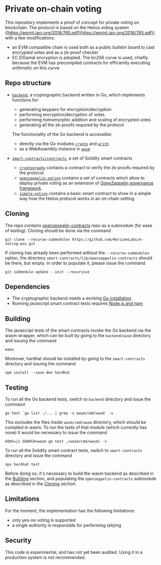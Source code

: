 # Private on-chain voting
This repository implements a proof of concept for private voting on blockchain.
The protocol is based on the Helios voting system ([https://eprint.iacr.org/2016/765.pdf](https://eprint.iacr.org/2016/765.pdf)) with a few modifications:
- an EVM compatible chain is used both as a public bulletin board to cast encrypted votes and as a zk-proof checker
- EC ElGamal encryption is adopted. The bn256 curve is used, chiefly because the EVM has precompiled contracts for efficiently executing arithmetic on this curve

## Repo structure
- [`backend`](./backend/), a cryptographic backend written in Go, which implements functions for:
    * generating keypairs for encryption/decryption
    * performing encryption/decryption of votes
    * performing homomorphic addition and scaling of encrypted votes
    * generating all the zk-proofs required by the protocol

  The functionality of the Go backend is accessible:
    * directly via the Go modules [`crypto`](./backend/crypto/) and [`arith`](./backend/arith/)
    * as a WebAssembly instance in [`wasm`](./backend/wasm/)
- [`smart-contracts/contracts`](./smart-contracts/), a set of Solidity smart contracts
    * [`cryptography`](./smart-contracts/contracts/cryptography/) contains a contract to verify the zk-proofs required by the protocol.
    * [`openzeppelin-voting`](./smart-contracts/contracts/openzeppelin-voting/) contains a set of contracts which allow to deploy private voting as an extension of [OpenZeppelin governance framework](https://docs.openzeppelin.com/contracts/4.x/api/governance).
    * [`simple-voting`](./smart-contracts/contracts/simple-voting/) contains a basic smart contract to show in a simple way how the Helios protocol works in an on-chain setting.

## Cloning
The repo contains [openzeppelin-contracts](https://github.com/OpenZeppelin/openzeppelin-contracts) repo as a submodule (for ease of testing).
Cloning should be done via the command
```
git clone --recurse-submodules https://github.com/HorizenLabs/e-voting-poc.git
```
If cloning has already been performed without the `--recurse-submodules` option, the directory `smart-contracts/lib/openzeppelin-contracts` should be there, but empty. In order to populate it, please issue the command
```
git submodule update --init --recursive
```

## Dependencies
- The cryptographic backend needs a working [Go installation](https://go.dev/doc/install)
- Running javascript smart contract tests requires [Node.js and npm](https://docs.npmjs.com/downloading-and-installing-node-js-and-npm)

## Building
The javascript tests of the smart contracts invoke the Go backend via the wasm wrapper, which can be built by going to the `backend/wasm` directory and issuing the command
```
make
```
Moreover, hardhat should be installed by going to the `smart-contracts` directory and issuing the command
```
npm install --save-dev hardhat
```

## Testing
To run all the Go backend tests, switch to `backend` directory and issue the command
```
go test `go list ./... | grep -v wasm/cmd/wasm` -v
```
This excludes the files inside `wasm/cmd/wasm` directory, which should be compiled in wasm. To run the tests of that module (which currently has none) it would be necessary to issue the command
```
GOOS=js GOARCH=wasm go test ./wasm/cmd/wasm/ -v
```

To run all the Solidity smart contract tests, switch to `smart-contracts` directory and issue the command
```
npx hardhat test
```
Before doing so, it's necessary to build the wasm backend as described in the [Building](#building) section, and populating the `openzeppelin-contracts` submodule as described in the [Cloning](#cloning) section.

## Limitations
For the moment, the implementation has the following limitations:
- only yes-no voting is supported
- a single authority is responsible for performing tallying

## Security
This code is experimental, and has not yet been audited. Using it in a production system is not recommended.
